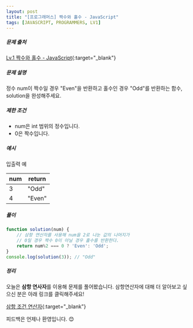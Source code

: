 ```yaml
---
layout: post
title: "[프로그래머스] 짝수와 홀수 - JavaScript"
tags: [JAVASCRIPT, PROGRAMMERS, LV1]
---
```

##### 문제 출처
[Lv.1 짝수와 홀수 - JavaScript](https://programmers.co.kr/learn/courses/30/lessons/12937?language=javascript){:target="_blank"}

##### 문제 설명
정수 num이 짝수일 경우 "Even"을 반환하고 홀수인 경우 "Odd"를 반환하는 함수, solution을 완성해주세요.

##### 제한 조건
* num은 int 범위의 정수입니다.
* 0은 짝수입니다.

##### 예시
입출력 예

|num|return|
|---|---|
|3|"Odd"|
|4|"Even"|

##### 풀이
```javascript
function solution(num) {
    // 삼항 연산자를 사용해 num을 2로 나눈 값의 나머지가 
    // 0일 경우 짝수 0이 아닐 경우 홀수를 반환한다.
    return num%2 === 0 ? 'Even': 'Odd';
}
console.log(solution(3)); // "Odd"
```

##### 정리
오늘은 **삼항 연사자**를 이용해 문제를 풀어봤습니다. 삼항연산자에 대해 더 알아보고 싶으신 분은 아래 링크를 클릭해주세요!

[삼항 조건 연산자](https://developer.mozilla.org/ko/docs/Web/JavaScript/Reference/Operators/Conditional_Operator){:target="_blank"}

피드백은 언제나 환영입니다. 😊